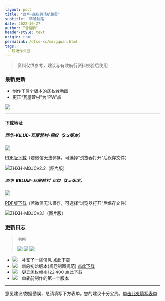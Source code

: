 ```yaml
---
layout: post
title: "西华-民权转场航路图"
subtitle: '转场航路'
date: 2022-10-27
author: “曾健鹏"
header-style: text
origin: true
permalink: /dfss-xc/mingquan.html
tags:
 - 转场作业图
---
```


> 资料仅供参考，建议与有效航行资料校验后使用

### 最新更新

- 制作了两个版本的民权转场图
- 更正“瓦屋营村”为“PW”点

<div>
<img src="https://img.shields.io/badge/更新于-2022年11月2日-blue" style="align-self:left;" />  
</div>


---

#### 下载地址

##### 西华-KILUD-瓦屋营村-民权（2.x版本）

<img src="https://img.shields.io/badge/最新版本号-2.2-green" style="align-self:left;" /> 

[PDF版下载](http://static.zengjianpeng.com/img/application/pdf/20221102/ZHXH-MQJCv2.2（打印版）.pdf)（若微信无法保存，可选择“浏览器打开”后保存文件）

![ZHXH-MQJCv2.2（图片版）](https://cdn.jsdelivr.net/gh/eric5013/image/file/image/png/ZHXH-MQJCv2.2%EF%BC%88%E5%9B%BE%E7%89%87%E7%89%88%EF%BC%89.png)

##### 西华-BELUM-瓦屋营村-民权（3.x版本）

<img src="https://img.shields.io/badge/最新版本号-3.1-green" style="align-self:left;" /> 

[PDF版下载](http://static.zengjianpeng.com/img/application/pdf/20221102/ZHXH-MQJCv3.1（打印版）.pdf)（若微信无法保存，可选择“浏览器打开”后保存文件）

![ZHXH-MQJCv3.1（图片版）](https://cdn.jsdelivr.net/gh/eric5013/image/file/image/png/ZHXH-MQJCv3.1%EF%BC%88%E5%9B%BE%E7%89%87%E7%89%88%EF%BC%89.png)

### 更新日志

> 图例
>
> <div style="display:inline;">
> <img src="https://img.shields.io/badge/-有效版本-informational" style="display:inline !important;align-self:left;" />  
> <img src="https://img.shields.io/badge/-出现参数错误，需要引起注意（错误处会在下一版本更新内容标注）-red" style="display:inline !important;align-self:left;" />
> <img src="https://img.shields.io/badge/-版本已淘汰，不建议继续使用-grey" style="display:inline !important;align-self:left;" />  
> </div>

- <img src="https://img.shields.io/badge/-V2.1-informational" style="display:inline !important;margin: 0 1em 0 0;">补充了一些信息 [点此下载](http://static.zengjianpeng.com/img/application/pdf/20221028/ZHXH-MQJCv2.1（打印版）.pdf)
- <img src="https://img.shields.io/badge/-V2.0-grey" style="display:inline !important;margin: 0 1em 0 0;">新的初始版本(规范制图规范) [点此下载](http://static.zengjianpeng.com/img/application/pdf/20221028/ZHXH-MQJCv2.0.pdf)
- <img src="https://img.shields.io/badge/-V1.1-grey" style="display:inline !important;margin: 0 1em 0 0;">更正民权频率122.400 [点此下载](http://static.zengjianpeng.com/img/application/pdf/20221028/转场航线（西华-民权）V1.1.pdf)
- <img src="https://img.shields.io/badge/-V1.0-grey" style="display:inline !important;margin: 0 1em 0 0;">单转前制作的第一个版本



---

意见建议/数据勘误，恳请填写下方表单。您的建议十分宝贵。[单击此处填写表单](http://ez-studio.mikecrm.com/pfYX77d)

